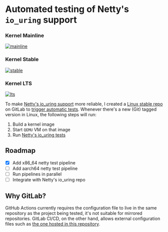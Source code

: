 # Automated testing of Netty's `io_uring` support

### Kernel Mainline
[![mainline](https://gitlab.com/netty-io_uring/linux-stable/-/jobs/1375271217/artifacts/raw/badge.svg)](https://gitlab.com/netty-io_uring/linux-stable/-/pipelines/326845512)

### Kernel Stable
[![stable](https://gitlab.com/netty-io_uring/linux-stable/-/jobs/1375391887/artifacts/raw/badge.svg)](https://gitlab.com/netty-io_uring/linux-stable/-/pipelines/326869671)

### Kernel LTS
[![lts](https://gitlab.com/netty-io_uring/linux-stable/-/jobs/1375747571/artifacts/raw/badge.svg)](https://gitlab.com/netty-io_uring/linux-stable/-/pipelines/326943060)

To make [Netty's io_uring support](https://github.com/netty/netty-incubator-transport-io_uring) more reliable, I created a [Linux stable repo](https://gitlab.com/netty-io_uring/linux-stable) on GitLab to [trigger automatic tests](https://gitlab.com/netty-io_uring/linux-stable/-/pipelines). Whenever there's a new (Git) tagged version in Linux, the following steps will run:

1. Build a kernel image
2. Start `QEMU` VM on that image
3. Run [Netty's io_uring tests](https://github.com/netty/netty-incubator-transport-io_uring/tree/main/src/test/java/io/netty/incubator/channel/uring)

## Roadmap

- [x] Add x86_64 netty test pipeline
- [ ] Add aarch64 netty test pipeline
- [ ] Run pipelines in parallel
- [ ] Integrate with Netty's io_uring repo

## Why GitLab?

GitHub Actions currently requires the configuration file to live in the same repository as the project being tested, it's not suitable for mirrored repositories. GitLab CI/CD, on the other hand, allows external configuration files such as [the one hosted in this repository](https://gitlab.com/netty-io_uring/linux-stable).